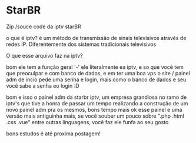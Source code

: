 # StarBR
  
Zip /souce code da iptv starBR


o que é iptv?
é um método de transmissão de sinais televisivos através de redes IP. Diferentemente dos sistemas tradicionais televisivos
 
O que esse arquivo faz na iptv?

bom ele tem a função geral '-' ele literalmente ea iptv, e so que você tem que preoculpar e com banco de dados, e em ter uma boa vps
o site / painel adm de incio pede uma senha e login, mais como o banco de dados e seu você sabe a senha eo login :D
 
bom e isso o painel adm da starbr iptv, um empresa grandiosa no ramo de iptv's que tive a honra de passar um tempo realizando a construção de um novo painel adm pra os mesmos, bons tempo mais ok esse painel e uma versão mais antiguinha mais, se você souber um pouco sobre ".php .html .css .vue" entre outras linguagens, você faz ele funfa ao seu gosto

bons estudos é até proxima postagem!  

  
